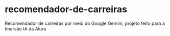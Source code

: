 # recomendador-de-carreiras
Recomendador de carreiras por meio do Google Gemini, projeto feito para a Imersão IA da Alura
